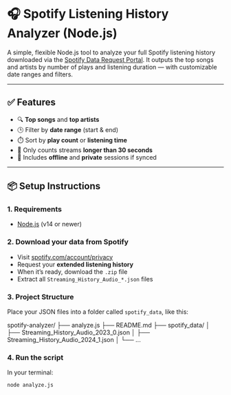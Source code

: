 # 🎧 Spotify Listening History Analyzer (Node.js)

A simple, flexible Node.js tool to analyze your full Spotify listening history downloaded via the [Spotify Data Request Portal](https://www.spotify.com/account/privacy/). It outputs the top songs and artists by number of plays and listening duration — with customizable date ranges and filters.

---

## ✅ Features

- 🔍 **Top songs** and **top artists**
- 🕒 Filter by **date range** (start & end)
- ⏱️ Sort by **play count** or **listening time**
- 🎯 Only counts streams **longer than 30 seconds**
- 📅 Includes **offline** and **private** sessions if synced

---

## 📦 Setup Instructions

### 1. **Requirements**
- [Node.js](https://nodejs.org/) (v14 or newer)

### 2. **Download your data from Spotify**
- Visit [spotify.com/account/privacy](https://www.spotify.com/account/privacy)
- Request your **extended listening history**
- When it’s ready, download the `.zip` file
- Extract all `Streaming_History_Audio_*.json` files

### 3. **Project Structure**

Place your JSON files into a folder called `spotify_data`, like this:

spotify-analyzer/
├── analyze.js
├── README.md
├── spotify_data/
│ ├── Streaming_History_Audio_2023_0.json
│ ├── Streaming_History_Audio_2024_1.json
│ └── ...


### 4. **Run the script**

In your terminal:

```bash
node analyze.js
